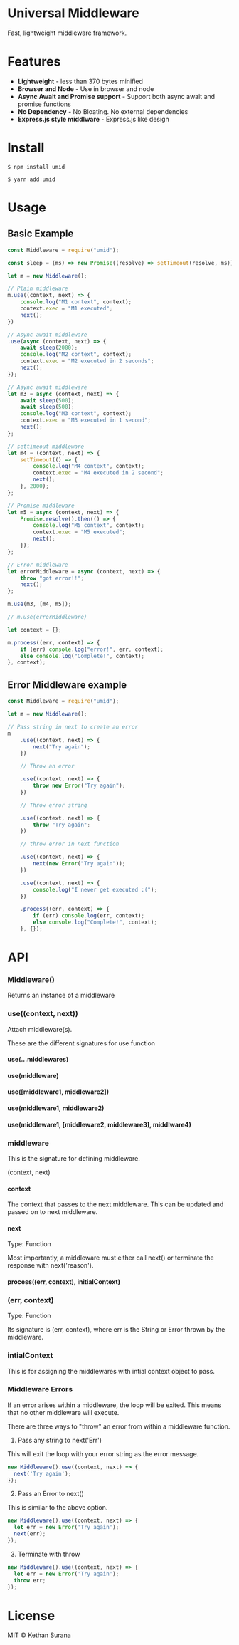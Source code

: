 # Universal Middleware

Fast, lightweight middleware framework.

# Features

* **Lightweight** - less than 370 bytes minified
* **Browser and Node** - Use in browser and node
* **Async Await and Promise support** - Support both async await and promise functions
* **No Dependency** - No Bloating. No external dependencies
* **Express.js style middlware** - Express.js like design

# Install

```
$ npm install umid

$ yarn add umid
```
# Usage

## Basic Example

```js
const Middleware = require("umid");

const sleep = (ms) => new Promise((resolve) => setTimeout(resolve, ms));

let m = new Middleware();

// Plain middleware
m.use((context, next) => {
	console.log("M1 context", context);
	context.exec = "M1 executed";
	next();
})

// Async await middleware
.use(async (context, next) => {
	await sleep(2000);
	console.log("M2 context", context);
	context.exec = "M2 executed in 2 seconds";
	next();
});

// Async await middleware
let m3 = async (context, next) => {
	await sleep(500);
	await sleep(500);
	console.log("M3 context", context);
	context.exec = "M3 executed in 1 second";
	next();
};

// settimeout middleware
let m4 = (context, next) => {
	setTimeout(() => {
		console.log("M4 context", context);
		context.exec = "M4 executed in 2 second";
		next();
	}, 2000);
};

// Promise middleware
let m5 = async (context, next) => {
	Promise.resolve().then(() => {
		console.log("M5 context", context);
		context.exec = "M5 executed";
		next();
	});
};

// Error middleware
let errorMiddleware = async (context, next) => {
	throw "got error!!";
	next();
};

m.use(m3, [m4, m5]);

// m.use(errorMiddleware)

let context = {};

m.process((err, context) => {
	if (err) console.log("error!", err, context);
	else console.log("Complete!", context);
}, context);
```

## Error Middleware example

```js
const Middleware = require("umid");

let m = new Middleware();

// Pass string in next to create an error
m
    .use((context, next) => {
	    next("Try again");
    })

	// Throw an error

	.use((context, next) => {
		throw new Error("Try again");
	})

	// Throw error string

	.use((context, next) => {
		throw "Try again";
	})

	// throw error in next function

	.use((context, next) => {
		next(new Error("Try again"));
	})

	.use((context, next) => {
		console.log("I never get executed :(");
	})

	.process((err, context) => {
		if (err) console.log(err, context);
		else console.log("Complete!", context);
	}, {});

```

# API

### Middleware()

Returns an instance of a middleware

### use((context, next))

Attach middleware(s).

These are the different signatures for use function

#### use(...middlewares)
#### use(middleware)
#### use([middleware1, middleware2])
#### use(middleware1, middleware2)
#### use(middleware1, [middleware2, middleware3], middlware4)

### middleware

This is the signature for defining middleware.

(context, next)

#### context

The context that passes to the next middleware. This can be updated and passed on to next middleware.

#### next

Type: Function

Most importantly, a middleware must either call next() or terminate the response with next('reason').

#### process((err, context), initialContext)

### (err, context)

Type: Function

Its signature is (err, context), where err is the String or Error thrown by the middleware.

### intialContext

This is for assigning the middlewares with intial context object to pass.

### Middleware Errors

If an error arises within a middleware, the loop will be exited. This means that no other middleware will execute.

There are three ways to "throw" an error from within a middleware function.

1. Pass any string to next('Err')

This will exit the loop with your error string as the error message.

```js
new Middleware().use((context, next) => {
  next('Try again');
});
```

2. Pass an Error to next()

This is similar to the above option.

```js
new Middleware().use((context, next) => {
  let err = new Error('Try again');
  next(err);
});
```
3. Terminate with throw

```js
new Middleware().use((context, next) => {
  let err = new Error('Try again');
  throw err;
});
```

# License

MIT © Kethan Surana
